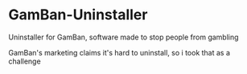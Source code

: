 # GamBan-Uninstaller
Uninstaller for GamBan, software made to stop people from gambling

GamBan's marketing claims it's hard to uninstall, so i took that as a challenge
